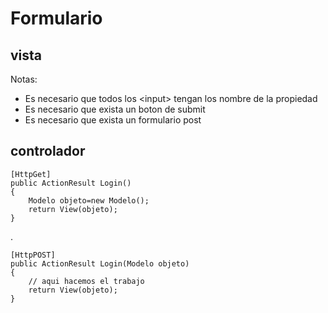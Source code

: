 # Formulario

## vista


Notas:

- Es necesario que todos los \<input> tengan los nombre de la propiedad
- Es necesario que exista un boton de submit
- Es necesario que exista un formulario post

## controlador

    [HttpGet]
    public ActionResult Login()
    {
        Modelo objeto=new Modelo();
        return View(objeto);
    }
.

    [HttpPOST]
    public ActionResult Login(Modelo objeto)
    {
        // aqui hacemos el trabajo
        return View(objeto);
    }